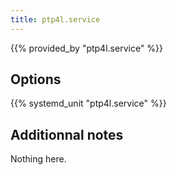 ```yaml
---
title: ptp4l.service
---
```


{{% provided_by "ptp4l.service" %}}

## Options

{{% systemd_unit "ptp4l.service" %}}

## Additionnal notes

Nothing here.